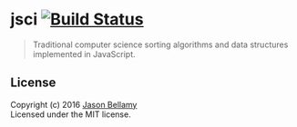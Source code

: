 # jsci [![Build Status](https://travis-ci.org/jasonbellamy/jscs.svg)](https://travis-ci.org/jasonbellamy/jscs)

> Traditional computer science sorting algorithms and data structures implemented in JavaScript.

## License
Copyright (c) 2016 [Jason Bellamy ](http://jasonbellamy.com)  
Licensed under the MIT license.
